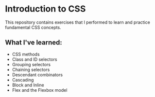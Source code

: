 # Introduction to CSS

This repository contains exercises that I performed to learn and practice fundamental CSS concepts.

## What I've learned:
- CSS methods
- Class and ID selectors
- Grouping selectors
- Chaining selectors
- Descendant combinators
- Cascading
- Block and Inline
- Flex and the Flexbox model